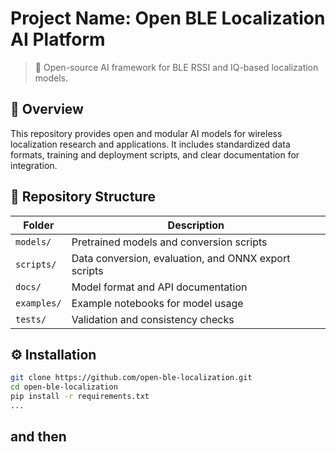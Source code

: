 # Project Name: Open BLE Localization AI Platform

> 📡 Open-source AI framework for BLE RSSI and IQ-based localization models.

## 🧩 Overview
This repository provides open and modular AI models for wireless localization research and applications.
It includes standardized data formats, training and deployment scripts, and clear documentation for integration.

## 📁 Repository Structure
| Folder | Description |
|--------|--------------|
| `models/` | Pretrained models and conversion scripts |
| `scripts/` | Data conversion, evaluation, and ONNX export scripts |
| `docs/` | Model format and API documentation |
| `examples/` | Example notebooks for model usage |
| `tests/` | Validation and consistency checks |

## ⚙️ Installation
```bash
git clone https://github.com/open-ble-localization.git
cd open-ble-localization
pip install -r requirements.txt
...
```

##  and then
